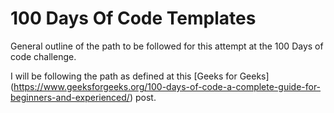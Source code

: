 # 100 Days Of Code Templates

General outline of the path to be followed for this attempt at the 100 Days of code challenge.

I will be following the path as defined at this [Geeks for Geeks] (https://www.geeksforgeeks.org/100-days-of-code-a-complete-guide-for-beginners-and-experienced/) post.

